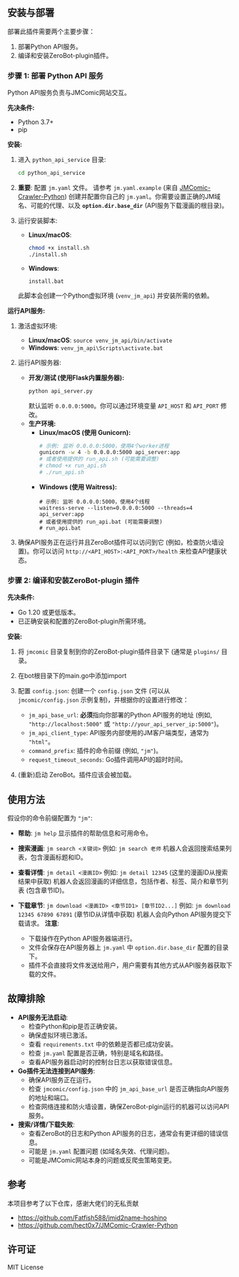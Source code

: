 
## 安装与部署

部署此插件需要两个主要步骤：
1.  部署Python API服务。
2.  编译和安装ZeroBot-plugin插件。

### 步骤 1: 部署 Python API 服务

Python API服务负责与JMComic网站交互。

**先决条件:**
-   Python 3.7+
-   pip

**安装:**

1.  进入 `python_api_service` 目录:
    ```bash
    cd python_api_service
    ```

2.  **重要**: 配置 `jm.yaml` 文件。
    请参考 `jm.yaml.example` (来自 [JMComic-Crawler-Python](https://github.com/hect0x7/JMComic-Crawler-Python/blob/main/assets/jm.yaml.example)) 创建并配置你自己的 `jm.yaml`。你需要设置正确的JM域名、可能的代理、以及 **`option.dir.base_dir`** (API服务下载漫画的根目录)。

3.  运行安装脚本:
    -   **Linux/macOS**:
        ```bash
        chmod +x install.sh
        ./install.sh
        ```
    -   **Windows**:
        ```batch
        install.bat
        ```
    此脚本会创建一个Python虚拟环境 (`venv_jm_api`) 并安装所需的依赖。

**运行API服务:**

1.  激活虚拟环境:
    -   **Linux/macOS**: `source venv_jm_api/bin/activate`
    -   **Windows**: `venv_jm_api\Scripts\activate.bat`

2.  运行API服务器:
    -   **开发/测试 (使用Flask内置服务器):**
        ```bash
        python api_server.py
        ```
        默认监听 `0.0.0.0:5000`。你可以通过环境变量 `API_HOST` 和 `API_PORT` 修改。
    -   **生产环境:**
        -   **Linux/macOS (使用 Gunicorn):**
            ```bash
            # 示例: 监听 0.0.0.0:5000，使用4个worker进程
            gunicorn -w 4 -b 0.0.0.0:5000 api_server:app
            # 或者使用提供的 run_api.sh (可能需要调整)
            # chmod +x run_api.sh
            # ./run_api.sh
            ```
        -   **Windows (使用 Waitress):**
            ```batch
            # 示例: 监听 0.0.0.0:5000，使用4个线程
            waitress-serve --listen=0.0.0.0:5000 --threads=4 api_server:app
            # 或者使用提供的 run_api.bat (可能需要调整)
            # run_api.bat
            ```

3.  确保API服务正在运行并且ZeroBot插件可以访问到它 (例如，检查防火墙设置)。你可以访问 `http://<API_HOST>:<API_PORT>/health` 来检查API健康状态。

### 步骤 2: 编译和安装ZeroBot-plugin 插件

**先决条件:**
-   Go 1.20 或更低版本。
-   已正确安装和配置的ZeroBot-plugin所需环境。

**安装:**

1.  将 `jmcomic` 目录复制到你的ZeroBot-plugin插件目录下 (通常是 `plugins/` 目录。

2.  在bot根目录下的main.go中添加import

3.  配置 `config.json`:
    创建一个 `config.json` 文件 (可以从 `jmcomic/config.json` 示例复制)，并根据你的设置进行修改：
    -   `jm_api_base_url`: **必须**指向你部署的Python API服务的地址 (例如, `"http://localhost:5000"` 或 `"http://your_api_server_ip:5000"`)。
    -   `jm_api_client_type`: API服务内部使用的JM客户端类型，通常为 `"html"`。
    -   `command_prefix`: 插件的命令前缀 (例如, `"jm"`)。
    -   `request_timeout_seconds`: Go插件调用API的超时时间。

4.  (重新)启动 ZeroBot。插件应该会被加载。

## 使用方法

假设你的命令前缀配置为 `"jm"`:

-   **帮助**: `jm help`
    显示插件的帮助信息和可用命令。

-   **搜索漫画**: `jm search <关键词>`
    例如: `jm search 老师`
    机器人会返回搜索结果列表，包含漫画标题和ID。

-   **查看详情**: `jm detail <漫画ID>`
    例如: `jm detail 12345` (这里的漫画ID从搜索结果中获取)
    机器人会返回漫画的详细信息，包括作者、标签、简介和章节列表 (包含章节ID)。

-   **下载章节**: `jm download <漫画ID> <章节ID1> [章节ID2...]`
    例如: `jm download 12345 67890 67891` (章节ID从详情中获取)
    机器人会向Python API服务提交下载请求。
    **注意**:
    -   下载操作在Python API服务器端进行。
    -   文件会保存在API服务器上 `jm.yaml` 中 `option.dir.base_dir` 配置的目录下。
    -   插件不会直接将文件发送给用户，用户需要有其他方式从API服务器获取下载的文件。

## 故障排除

-   **API服务无法启动**:
    -   检查Python和pip是否正确安装。
    -   确保虚拟环境已激活。
    -   查看 `requirements.txt` 中的依赖是否都已成功安装。
    -   检查 `jm.yaml` 配置是否正确，特别是域名和路径。
    -   查看API服务器启动时的控制台日志以获取错误信息。
-   **Go插件无法连接到API服务**:
    -   确保API服务正在运行。
    -   检查 `jmcomic/config.json` 中的 `jm_api_base_url` 是否正确指向API服务的地址和端口。
    -   检查网络连接和防火墙设置，确保ZeroBot-plgin运行的机器可以访问API服务。
-   **搜索/详情/下载失败**:
    -   查看ZeroBot的日志和Python API服务的日志，通常会有更详细的错误信息。
    -   可能是 `jm.yaml` 配置问题 (如域名失效、代理问题)。
    -   可能是JMComic网站本身的问题或反爬虫策略变更。

## 参考

本项目参考了以下仓库，感谢大佬们的无私贡献
-   https://github.com/Fatfish588/jmid2name-hoshino
-   https://github.com/hect0x7/JMComic-Crawler-Python

## 许可证

MIT License
